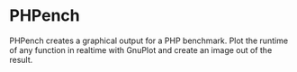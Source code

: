 # PHPench

PHPench creates a graphical output for a PHP benchmark.
Plot the runtime of any function in realtime with GnuPlot and create an image
out of the result.
